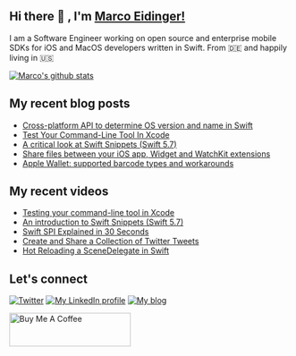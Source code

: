 ## Hi there 👋 , I'm [Marco Eidinger!](https://eidinger.info/)

I am a Software Engineer working on open source and enterprise mobile SDKs for iOS and MacOS developers written in Swift. From 🇩🇪  and happily living in 🇺🇸

[![Marco's github stats](https://github-readme-stats.vercel.app/api?username=MarcoEidinger&count_private=false&show_icons=true&theme=radical)](https://github.com/anuraghazra/github-readme-stats)

## My recent blog posts
<!-- BLOG-POST-LIST:START -->
- [Cross-platform API to determine OS version and name in Swift](https://blog.eidinger.info/cross-platform-api-to-determine-os-version-and-name-in-swift)
- [Test Your Command-Line Tool In Xcode](https://blog.eidinger.info/test-your-command-line-tool-in-xcode)
- [A critical look at Swift Snippets &lpar;Swift 5.7&rpar;](https://blog.eidinger.info/a-critical-look-at-swift-snippets-swift-57)
- [Share files between your iOS app, Widget and WatchKit extensions](https://blog.eidinger.info/share-files-between-your-ios-app-widget-and-watchkit-extensions)
- [Apple Wallet: supported barcode types and workarounds](https://blog.eidinger.info/apple-wallet-supported-barcode-types-and-workarounds)
<!-- BLOG-POST-LIST:END -->

## My recent videos
<!-- YOUTUBE-ALL:START -->
- [Testing your command-line tool in Xcode](https://www.youtube.com/watch?v=qeP4YgzWmjY)
- [An introduction to Swift Snippets &lpar;Swift 5.7&rpar;](https://www.youtube.com/watch?v=_z0GibyP5hg)
- [Swift SPI Explained in 30 Seconds](https://www.youtube.com/watch?v=cwIcMgXYLqA)
- [Create and Share a Collection of Twitter Tweets](https://www.youtube.com/watch?v=RtaNNMAMFPM)
- [Hot Reloading a SceneDelegate in Swift](https://www.youtube.com/watch?v=JIfip0s3KX8)
<!-- YOUTUBE-ALL:END -->

## Let's connect
[![Twitter](https://img.shields.io/badge/twitter-blue.svg?&style=for-the-badge&logo=twitter&logoColor=white)](http://twitter.com/MarcoEidinger)
[![My LinkedIn profile](https://img.shields.io/badge/linkedin-%230077B5.svg?&style=for-the-badge&logo=linkedin&logoColor=white)](https://www.linkedin.com/in/marco-eidinger-6098a512/)
[![My blog](https://img.shields.io/badge/Hashnode-%232962FF.svg?&style=for-the-badge&logo=hashnode&logoColor=white)](https://blog.eidinger.info)

<a href="https://www.buymeacoffee.com/MarcoEidinger" target="_blank"><img src="https://cdn.buymeacoffee.com/buttons/v2/default-yellow.png" alt="Buy Me A Coffee" style="height: 60px !important;width: 217px !important;" ></a>
